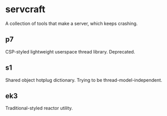 # servcraft
A collection of tools that make a server, which keeps crashing.

## p7
CSP-styled lightweight userspace thread library. 
Deprecated.

## s1
Shared object hotplug dictionary. Trying to be thread-model-independent.

## ek3
Traditional-styled reactor utility.
